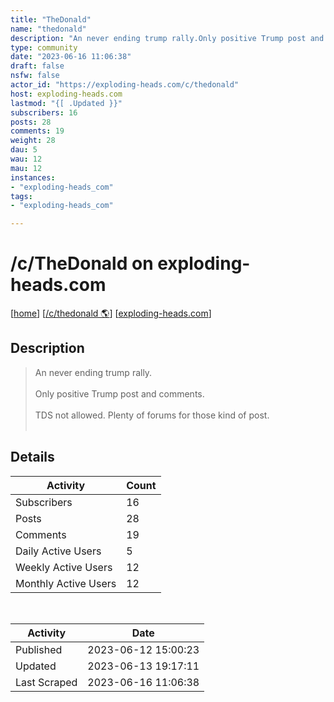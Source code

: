 ```yaml
---
title: "TheDonald" 
name: "thedonald"
description: "An never ending trump rally.Only positive Trump post and comments. TDS not allowed. Plenty of forums for those kind of post. "
type: community
date: "2023-06-16 11:06:38"
draft: false
nsfw: false
actor_id: "https://exploding-heads.com/c/thedonald"
host: exploding-heads.com
lastmod: "{[ .Updated }}"
subscribers: 16
posts: 28
comments: 19
weight: 28
dau: 5
wau: 12
mau: 12
instances:
- "exploding-heads_com"
tags: 
- "exploding-heads_com"

---
```


# /c/TheDonald on exploding-heads.com

[[home](/)]
[[/c/thedonald 🌎](https://exploding-heads.com/c/thedonald)]
[[exploding-heads.com](/instances/exploding-heads_com)]


## Description 

<blockquote class="description">
An never ending trump rally.<br><br>Only positive Trump post and comments. <br><br>TDS not allowed. Plenty of forums for those kind of post. <br><br>
</blockquote>


## Details

| Activity | Count  |
|----------------------|---|
| Subscribers          | 16 |
| Posts                | 28  |
| Comments             | 19  |
| Daily Active Users   | 5  |
| Weekly Active Users  | 12  |
| Monthly Active Users | 12  |

<br>

| Activity | Date |
|----------------------|---|
| Published            | 2023-06-12 15:00:23 |
| Updated              | 2023-06-13 19:17:11 |
| Last Scraped         | 2023-06-16 11:06:38 |
